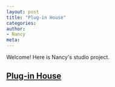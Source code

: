 ```yaml
---
layout: post
title: "Plug-in House"
categories:
author:
- Nancy
meta:
---
```

Welcome! Here is Nancy's studio project.

## [Plug-in House][0fee6149]

  [0fee6149]: https://nancyuz.github.io/Nancy/2021/09/12/Nancy-2021FallStudio.html "Plug-in House"
